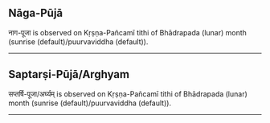 ## Nāga-Pūjā
नाग-पूजा is observed on Kṛṣṇa-Pañcamī tithi of Bhādrapada (lunar) month (sunrise (default)/puurvaviddha (default)).



---
## Saptarṣi-Pūjā/Arghyam
सप्तर्षि-पूजा/अर्घ्यम् is observed on Kṛṣṇa-Pañcamī tithi of Bhādrapada (lunar) month (sunrise (default)/puurvaviddha (default)).



---
